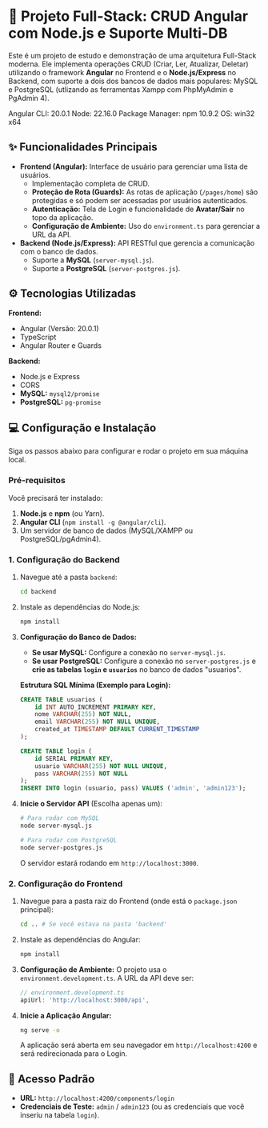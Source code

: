 # 🚀 Projeto Full-Stack: CRUD Angular com Node.js e Suporte Multi-DB

Este é um projeto de estudo e demonstração de uma arquitetura Full-Stack moderna. Ele implementa operações CRUD (Criar, Ler, Atualizar, Deletar) utilizando o framework **Angular** no Frontend e o **Node.js/Express** no Backend, com suporte a dois dos bancos de dados mais populares: MySQL e PostgreSQL (utlizando as ferramentas Xampp com PhpMyAdmin e PgAdmin 4).

Angular CLI: 20.0.1
Node: 22.16.0
Package Manager: npm 10.9.2
OS: win32 x64

## ✨ Funcionalidades Principais

* **Frontend (Angular):** Interface de usuário para gerenciar uma lista de usuários.
    * Implementação completa de CRUD.
    * **Proteção de Rota (Guards):** As rotas de aplicação (`/pages/home`) são protegidas e só podem ser acessadas por usuários autenticados.
    * **Autenticação:** Tela de Login e funcionalidade de **Avatar/Sair** no topo da aplicação.
    * **Configuração de Ambiente:** Uso do `environment.ts` para gerenciar a URL da API.
* **Backend (Node.js/Express):** API RESTful que gerencia a comunicação com o banco de dados.
    * Suporte a **MySQL** (`server-mysql.js`).
    * Suporte a **PostgreSQL** (`server-postgres.js`).

## ⚙️ Tecnologias Utilizadas

**Frontend:**
* Angular (Versão: 20.0.1)
* TypeScript
* Angular Router e Guards

**Backend:**
* Node.js e Express
* CORS
* **MySQL:** `mysql2/promise`
* **PostgreSQL:** `pg-promise`

## 💻 Configuração e Instalação

Siga os passos abaixo para configurar e rodar o projeto em sua máquina local.

### Pré-requisitos

Você precisará ter instalado:

1.  **Node.js** e **npm** (ou Yarn).
2.  **Angular CLI** (`npm install -g @angular/cli`).
3.  Um servidor de banco de dados (MySQL/XAMPP ou PostgreSQL/pgAdmin4).

### 1. Configuração do Backend

1.  Navegue até a pasta `backend`:
    ```bash
    cd backend
    ```
2.  Instale as dependências do Node.js:
    ```bash
    npm install
    ```
3.  **Configuração do Banco de Dados:**
    * **Se usar MySQL:** Configure a conexão no `server-mysql.js`.
    * **Se usar PostgreSQL:** Configure a conexão no `server-postgres.js` e **crie as tabelas `login` e `usuarios`** no banco de dados "usuarios".

    **Estrutura SQL Mínima (Exemplo para Login):**
    ```sql
    CREATE TABLE usuarios (
        id INT AUTO_INCREMENT PRIMARY KEY,
        nome VARCHAR(255) NOT NULL,
        email VARCHAR(255) NOT NULL UNIQUE,
        created_at TIMESTAMP DEFAULT CURRENT_TIMESTAMP
    );

    CREATE TABLE login (
        id SERIAL PRIMARY KEY,
        usuario VARCHAR(255) NOT NULL UNIQUE,
        pass VARCHAR(255) NOT NULL
    );
    INSERT INTO login (usuario, pass) VALUES ('admin', 'admin123');
    ```

4.  **Inicie o Servidor API** (Escolha apenas um):
    ```bash
    # Para rodar com MySQL
    node server-mysql.js

    # Para rodar com PostgreSQL
    node server-postgres.js
    ```
    O servidor estará rodando em `http://localhost:3000`.

### 2. Configuração do Frontend

1.  Navegue para a pasta raiz do Frontend (onde está o `package.json` principal):
    ```bash
    cd .. # Se você estava na pasta 'backend'
    ```
2.  Instale as dependências do Angular:
    ```bash
    npm install
    ```
3.  **Configuração de Ambiente:** O projeto usa o `environment.development.ts`. A URL da API deve ser:
    ```typescript
    // environment.development.ts
    apiUrl: 'http://localhost:3000/api', 
    ```

4.  **Inicie a Aplicação Angular:**
    ```bash
    ng serve -o
    ```
    A aplicação será aberta em seu navegador em `http://localhost:4200` e será redirecionada para o Login.

## 🔑 Acesso Padrão

* **URL:** `http://localhost:4200/components/login`
* **Credenciais de Teste:** `admin` / `admin123` (ou as credenciais que você inseriu na tabela `login`).